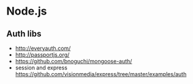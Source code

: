 # Node.js

## Auth libs
- http://everyauth.com/
- http://passportjs.org/
- https://github.com/bnoguchi/mongoose-auth/
- session and express https://github.com/visionmedia/express/tree/master/examples/auth
